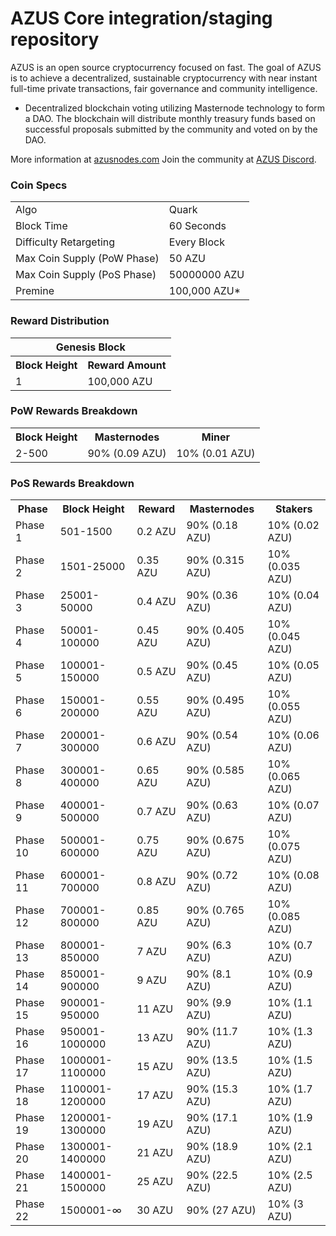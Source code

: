 AZUS Core integration/staging repository
=====================================

AZUS is an open source cryptocurrency focused on fast.
The goal of AZUS is to achieve a decentralized, sustainable cryptocurrency with near instant full-time private transactions, fair governance and community intelligence.
- Decentralized blockchain voting utilizing Masternode technology to form a DAO. The blockchain will distribute monthly treasury funds based on successful proposals submitted by the community and voted on by the DAO.

More information at [azusnodes.com](http://azusnodes.com/) Join the community at [AZUS Discord](https://discordapp.com/invite/).

### Coin Specs
<table>
<tr><td>Algo</td><td>Quark</td></tr>
<tr><td>Block Time</td><td>60 Seconds</td></tr>
<tr><td>Difficulty Retargeting</td><td>Every Block</td></tr>
<tr><td>Max Coin Supply (PoW Phase)</td><td>50 AZU</td></tr>
<tr><td>Max Coin Supply (PoS Phase)</td><td>50000000 AZU</td></tr>
<tr><td>Premine</td><td>100,000 AZU*</td></tr>
</table>

### Reward Distribution

<table>
<th colspan=4>Genesis Block</th>
<tr><th>Block Height</th><th>Reward Amount</th></tr>
<tr><td>1</td><td>100,000 AZU</td></tr>
</table>

### PoW Rewards Breakdown

<table>
<th>Block Height</th><th>Masternodes</th><th>Miner</th>
<tr><td>2-500</td><td>90% (0.09 AZU)</td><td>10% (0.01 AZU)</td></tr>
</table>

### PoS Rewards Breakdown

<table>
<th>Phase</th><th>Block Height</th><th>Reward</th><th>Masternodes</th><th>Stakers</th>
<tr><td>Phase 1</td><td>501-1500</td><td>0.2 AZU</td><td>90% (0.18 AZU)</td><td>10% (0.02 AZU)</td></tr>
<tr><td>Phase 2</td><td>1501-25000</td><td>0.35 AZU</td><td>90% (0.315 AZU)</td><td>10% (0.035 AZU)</td></tr>
<tr><td>Phase 3</td><td>25001-50000</td><td>0.4 AZU</td><td>90% (0.36 AZU)</td><td>10% (0.04 AZU)</td></tr>
<tr><td>Phase 4</td><td>50001-100000</td><td>0.45 AZU</td><td>90% (0.405 AZU)</td><td>10% (0.045 AZU)</td></tr>
<tr><td>Phase 5</td><td>100001-150000</td><td>0.5 AZU</td><td>90% (0.45 AZU)</td><td>10% (0.05 AZU)</td></tr>
<tr><td>Phase 6</td><td>150001-200000</td><td>0.55 AZU</td><td>90% (0.495 AZU)</td><td>10% (0.055 AZU)</td></tr>
<tr><td>Phase 7</td><td>200001-300000</td><td>0.6 AZU</td><td>90% (0.54 AZU)</td><td>10% (0.06 AZU)</td></tr>
<tr><td>Phase 8</td><td>300001-400000</td><td>0.65 AZU</td><td>90% (0.585 AZU)</td><td>10% (0.065 AZU)</td></tr>
<tr><td>Phase 9</td><td>400001-500000</td><td>0.7 AZU</td><td>90% (0.63 AZU)</td><td>10% (0.07 AZU)</td></tr>
<tr><td>Phase 10</td><td>500001-600000</td><td>0.75 AZU</td><td>90% (0.675 AZU)</td><td>10% (0.075 AZU)</td></tr>
<tr><td>Phase 11</td><td>600001-700000</td><td>0.8 AZU</td><td>90% (0.72 AZU)</td><td>10% (0.08 AZU)</td></tr>
<tr><td>Phase 12</td><td>700001-800000</td><td>0.85 AZU</td><td>90% (0.765 AZU)</td><td>10% (0.085 AZU)</td></tr>
<tr><td>Phase 13</td><td>800001-850000</td><td>7 AZU</td><td>90% (6.3 AZU)</td><td>10% (0.7 AZU)</td></tr>
<tr><td>Phase 14</td><td>850001-900000</td><td>9 AZU</td><td>90% (8.1 AZU)</td><td>10% (0.9 AZU)</td></tr>
<tr><td>Phase 15</td><td>900001-950000</td><td>11 AZU</td><td>90% (9.9 AZU)</td><td>10% (1.1 AZU)</td></tr>
<tr><td>Phase 16</td><td>950001-1000000</td><td>13 AZU</td><td>90% (11.7 AZU)</td><td>10% (1.3 AZU)</td></tr>
<tr><td>Phase 17</td><td>1000001-1100000</td><td>15 AZU</td><td>90% (13.5 AZU)</td><td>10% (1.5 AZU)</td></tr>
<tr><td>Phase 18</td><td>1100001-1200000</td><td>17 AZU</td><td>90% (15.3 AZU)</td><td>10% (1.7 AZU)</td></tr>
<tr><td>Phase 19</td><td>1200001-1300000</td><td>19 AZU</td><td>90% (17.1 AZU)</td><td>10% (1.9 AZU)</td></tr>
<tr><td>Phase 20</td><td>1300001-1400000</td><td>21 AZU</td><td>90% (18.9 AZU)</td><td>10% (2.1 AZU)</td></tr>
<tr><td>Phase 21</td><td>1400001-1500000</td><td>25 AZU</td><td>90% (22.5 AZU)</td><td>10% (2.5 AZU)</td></tr>
<tr><td>Phase 22</td><td>1500001-∞</td><td>30 AZU</td><td>90% (27 AZU)</td><td>10% (3 AZU)</td></tr>
</table>
